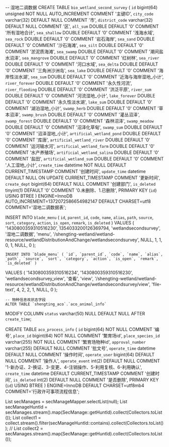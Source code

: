 



-- 湿地二调数据
CREATE TABLE `bio_wetland_second_survey` (
  `id` bigint(64) unsigned NOT NULL AUTO_INCREMENT COMMENT '主键ID',
  `city_code` varchar(32) DEFAULT NULL COMMENT '市',
  `district_code` varchar(32) DEFAULT NULL COMMENT '区',
  `all_sum` DOUBLE DEFAULT '0' COMMENT '所有湿地合计',
  `sea_shallow` DOUBLE DEFAULT '0' COMMENT '浅海水域',
  `sea_rock` DOUBLE DEFAULT '0' COMMENT '岩石海岸',
  `sea_sand` DOUBLE DEFAULT '0' COMMENT '沙石海滩',
  `sea_silt` DOUBLE DEFAULT '0' COMMENT '淤泥质海滩',
  `sea_swamp` DOUBLE DEFAULT '0' COMMENT '潮间盐水沼泽',
  `sea_mangrove` DOUBLE DEFAULT '0' COMMENT '红树林',
  `sea_river` DOUBLE DEFAULT '0' COMMENT '河口水域',
  `sea_delta` DOUBLE DEFAULT '0' COMMENT '三角洲沙洲岛',
  `sea_lake` DOUBLE DEFAULT '0' COMMENT '海岸性淡水湖',
  `sea_sum` DOUBLE DEFAULT '0' COMMENT '近海与海岸湿地_小计',
  `river_forever` DOUBLE DEFAULT '0' COMMENT '永久性河流',
  `river_flooding` DOUBLE DEFAULT '0' COMMENT '洪泛平原',
  `river_sum` DOUBLE DEFAULT '0' COMMENT '河流湿地_小计',
  `lake_forever` DOUBLE DEFAULT '0' COMMENT '永久性淡水湖',
  `lake_sum` DOUBLE DEFAULT '0' COMMENT '湖泊湿地_小计',
  `swamp_herb` DOUBLE DEFAULT '0' COMMENT '草本沼泽',
  `swamp_brush` DOUBLE DEFAULT '0' COMMENT '灌丛沼泽',
  `swamp_forest` DOUBLE DEFAULT '0' COMMENT '森林沼泽',
  `swamp_meadow` DOUBLE DEFAULT '0' COMMENT '沼泽化草甸',
  `swamp_sum` DOUBLE DEFAULT '0' COMMENT '沼泽湿地_小计',
  `artificial_wetland_pond` DOUBLE DEFAULT '0' COMMENT '库唐',
  `artificial_wetland_river` DOUBLE DEFAULT '0' COMMENT '运河输水河',
  `artificial_wetland_farm` DOUBLE DEFAULT '0' COMMENT '水产养殖场',
  `artificial_wetland_salina` DOUBLE DEFAULT '0' COMMENT '盐田',
  `artificial_wetland_sum` DOUBLE DEFAULT '0' COMMENT '人工湿地_小计',
  `create_time` datetime NOT NULL DEFAULT CURRENT_TIMESTAMP COMMENT '创建时间',
  `update_time` datetime DEFAULT NULL ON UPDATE CURRENT_TIMESTAMP COMMENT '更新时间',
  `create_dept` bigint(64) DEFAULT NULL COMMENT '创建部门',
  `is_deleted` tinyint(1) DEFAULT '0' COMMENT '0.未删除、1.已删除',
  PRIMARY KEY (`id`) USING BTREE
) ENGINE=InnoDB AUTO_INCREMENT=1372072586654982147 DEFAULT CHARSET=utf8 COMMENT='湿地二调数据表';








INSERT INTO `blade_menu` ( `id`, `parent_id`, `code`, `name`, `alias`, `path`, `source`, `sort`, `category`, `action`, `is_open`, `remark`, `is_deleted` )
VALUES
	( '1430800359310516230', 1354033200126369794, 'wetlandsecondsurvey', '湿地二调数据', 'menu', '/shengting-wetland/wetland-resource/wetlandDistributionAndChange/wetlandsecondsurvey', NULL, 1, 1, 0, 1, NULL, 0 );
	
	INSERT INTO `blade_menu` ( `id`, `parent_id`, `code`, `name`, `alias`, `path`, `source`, `sort`, `category`, `action`, `is_open`, `remark`, `is_deleted` )
VALUES
	( '1430800359310516234', '1430800359310516230', 'wetlandsecondsurvey_view', '查看', 'view', '/shengting-wetland/wetland-resource/wetlandDistributionAndChange/wetlandsecondsurvey/view', 'file-text', 4, 2, 2, 1, NULL, 0 );





    -- 物种信息改状态字段
    ALTER TABLE `shengting_aco`.`aco_animal_info` 
MODIFY COLUMN `status` varchar(50) NULL DEFAULT NULL AFTER `create_time`;







CREATE TABLE `aco_process_info` (
  `id` bigint(64) NOT NULL COMMENT '编号',
  `place_id` bigint(64) NOT NULL COMMENT '繁育场id',
  `place_species_id` varchar(255) NOT NULL COMMENT '繁育场物种id',
  `approval_number` varchar(255) DEFAULT NULL COMMENT '批文号',
  `operate_time` datetime DEFAULT NULL COMMENT '操作时间',
  `operate_user` bigint(64) DEFAULT NULL COMMENT '操作人',
  `operate_event` int(2) DEFAULT NULL COMMENT '1-新办证、2-换证、3-变更、4-注销操作、5-利⽤复核、6-利用确认',
  `create_time` datetime DEFAULT CURRENT_TIMESTAMP COMMENT '创建时间',
  `is_deleted` int(2) DEFAULT NULL COMMENT '是否删除',
  PRIMARY KEY (`id`) USING BTREE
) ENGINE=InnoDB DEFAULT CHARSET=utf8mb4 COMMENT='行政许可事项流程信息';




List<SecManage> secManages = secManageMapper.selectList(null);
		List<Long> secManageHuntId = secManages.stream().map(SecManage::getHuntId).collect(Collectors.toList());
		List<Long> collect1 = collect.stream().filter(secManageHuntId::contains).collect(Collectors.toList());
//		List<Long> collect2 = secManages.stream().map(SecManage::getHuntId).collect(Collectors.toList());